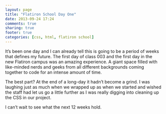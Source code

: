 ```yaml
---
layout: page
title: "Flatiron School Day One"
date: 2013-09-24 17:24
comments: true
sharing: true
footer: true
categories: [css, html, flatiron school]
---
```




It’s been one day and I can already tell this is going to be a period of weeks that defines my future. The first day of class 003 and the first day in the new Flatiron campus was an amazing experience. A giant space filled with like-minded nerds and geeks from all different backgrounds coming together to code for an intense amount of time.

The best part? At the end of a long-day it hadn’t become a grind. I was laughing just as much when we wrapped up as when we started and wished the staff had let us go a little further as I was really digging into cleaning up the CSS in our project.


I can’t wait to see what the next 12 weeks hold.

